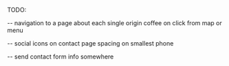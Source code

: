 

TODO:

-- navigation to a page about each single origin coffee on click from map or menu

-- social icons on contact page spacing on smallest phone

-- send contact form info somewhere
